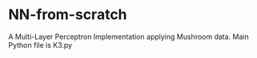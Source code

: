 # NN-from-scratch
A Multi-Layer Perceptron Implementation applying Mushroom data.
Main Python file is K3.py
